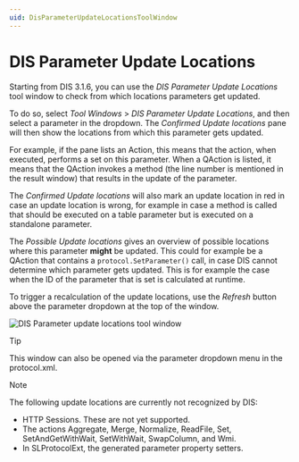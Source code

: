 ```yaml
---
uid: DisParameterUpdateLocationsToolWindow
---
```


# DIS Parameter Update Locations

Starting from DIS 3.1.6, you can use the *DIS Parameter Update Locations* tool window to check from which locations parameters get updated.

To do so, select *Tool Windows* > *DIS Parameter Update Locations*, and then select a parameter in the dropdown. The *Confirmed Update locations* pane will then show the locations from which this parameter gets updated.

For example, if the pane lists an Action, this means that the action, when executed, performs a set on this parameter. When a QAction is listed, it means that the QAction invokes a method (the line number is mentioned in the result window) that results in the update of the parameter.

The *Confirmed Update locations* will also mark an update location in red in case an update location is wrong, for example in case a method is called that should be executed on a table parameter but is executed on a standalone parameter.

The *Possible Update locations* gives an overview of possible locations where this parameter **might** be updated. This could for example be a QAction that contains a `protocol.SetParameter()` call, in case DIS cannot determine which parameter gets updated. This is for example the case when the ID of the parameter that is set is calculated at runtime.

To trigger a recalculation of the update locations, use the *Refresh* button above the parameter dropdown at the top of the window.

![DIS Parameter update locations tool window](~/develop/images/DisParameterUpdateLocationsToolWindow.png)

> [!TIP]
> This window can also be opened via the parameter dropdown menu in the protocol.xml.

> [!NOTE]
> The following update locations are currently not recognized by DIS:
>
> - HTTP Sessions. These are not yet supported.
> - The actions Aggregate, Merge, Normalize, ReadFile, Set, SetAndGetWithWait, SetWithWait, SwapColumn, and Wmi.
> - In SLProtocolExt, the generated parameter property setters.
